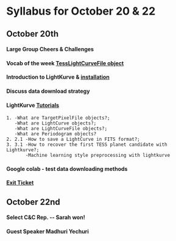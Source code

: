# Syllabus for October 20 & 22


## October 20th
#### Large Group Cheers & Challenges 
#### Vocab of the week [TessLightCurveFile object](https://docs.lightkurve.org/api/lightkurve.lightcurvefile.TessLightCurveFile.html?highlight=lightcurvefile#lightkurve.lightcurvefile.TessLightCurveFile)
#### Introduction to LightKurve & [installation](https://docs.lightkurve.org/quickstart.html)
#### Discuss data download strategy 
####  LightKurve [Tutorials](https://docs.lightkurve.org/tutorials/index.html)
	1. -What are TargetPixelFile objects?; 
	   -What are LightCurve objects?; 
	   -What are LightCurveFile objects?; 
	   -What are Periodogram objects?
	2. 2.1 -How to save a LightCurve in FITS format?;    
	3. 3.1 -How to recover the first TESS planet candidate with Lightkurve?; 
	       -Machine learning style preprocessing with lightkurve
#### Google colab - test data downloading methods
#### [Exit Ticket](https://docs.google.com/forms/d/e/1FAIpQLSfhexyVY226Fo7eyEtHve_MwAFkbjSh_eVrbftjhPyLBquDqQ/viewform?usp=sf_link)



## October 22nd
#### Select C&C Rep. -- Sarah won!
#### Guest Speaker Madhuri Yechuri